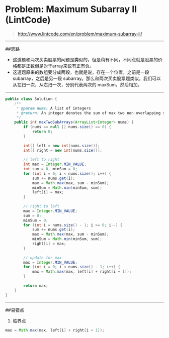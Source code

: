 # Problem: Maximum Subarray II (LintCode)

> http://www.lintcode.com/en/problem/maximum-subarray-ii/

-----
##思路
* 这道题和两次买卖股票的问题是类似的，但是稍有不同，不同点就是股票的价格都是正数但是对于array来说有正有负。
* 这道题原来的数组要分成两段，也就是说，存在一个位置，之前是一段 subarray，之后是另一段 subarray。那么和两次买卖股票题类似，我们可以从左扫一次，从右扫一次，分别代表两次的 maxSum，然后相加。

-----
```java
public class Solution {
    /**
     * @param nums: A list of integers
     * @return: An integer denotes the sum of max two non-overlapping subarrays
     */
    public int maxTwoSubArrays(ArrayList<Integer> nums) {
        if (nums == null || nums.size() == 0) {
            return 0;
        }
        
        int[] left = new int[nums.size()];
        int[] right = new int[nums.size()];
        
        // left to right
        int max = Integer.MIN_VALUE;
        int sum = 0, minSum = 0;
        for (int i = 0; i < nums.size(); i++) {
            sum += nums.get(i);
            max = Math.max(max, sum - minSum);
            minSum = Math.min(minSum, sum);
            left[i] = max;
        }
        
        // right to left
        max = Integer.MIN_VALUE;
        sum = 0; 
        minSum = 0;
        for (int i = nums.size() - 1; i >= 0; i--) {
            sum += nums.get(i);
            max = Math.max(max, sum - minSum);
            minSum = Math.min(minSum, sum);
            right[i] = max;
        }
        
        // update for max
        max = Integer.MIN_VALUE;
        for (int i = 0; i < nums.size() - 1; i++) {
            max = Math.max(max, left[i] + right[i + 1]);
        }
        
        return max;
    }
}
```
-----
##易错点
1. 临界点
```java
max = Math.max(max, left[i] + right[i + 1]);
```

















